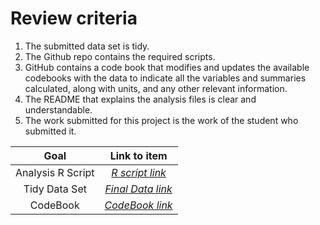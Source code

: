 # Review criteria
1. The submitted data set is tidy.
2. The Github repo contains the required scripts.
3. GitHub contains a code book that modifies and updates the available codebooks with the data to indicate all the variables and summaries calculated, along with units, and any other relevant information.
4. The README that explains the analysis files is clear and understandable.
5. The work submitted for this project is the work of the student who submitted it.


Goal|Link to item
:---:|:---:
Analysis R Script|[_R script link_](https://github.com/psaleksandrova/Getting-and-Cleaning-Data-R/blob/master/run_analysis.R)
Tidy Data Set|[_Final Data link_](https://github.com/psaleksandrova/Getting-and-Cleaning-Data-R/blob/master/final_data.txt)
CodeBook|[_CodeBook link_](https://github.com/psaleksandrova/Getting-and-Cleaning-Data-R/blob/master/CodeBook.md)
